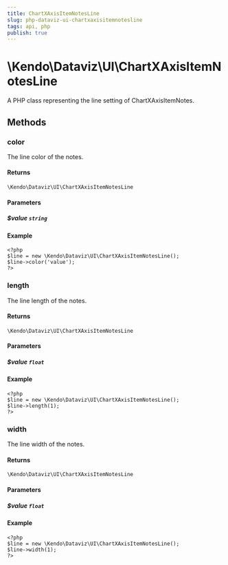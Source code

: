 ```yaml
---
title: ChartXAxisItemNotesLine
slug: php-dataviz-ui-chartxaxisitemnotesline
tags: api, php
publish: true
---
```


# \Kendo\Dataviz\UI\ChartXAxisItemNotesLine

A PHP class representing the line setting of ChartXAxisItemNotes.


## Methods

### color
The line color of the notes.

#### Returns
`\Kendo\Dataviz\UI\ChartXAxisItemNotesLine`

#### Parameters

##### $value `string`



#### Example 
    <?php
    $line = new \Kendo\Dataviz\UI\ChartXAxisItemNotesLine();
    $line->color('value');
    ?>

### length
The line length of the notes.

#### Returns
`\Kendo\Dataviz\UI\ChartXAxisItemNotesLine`

#### Parameters

##### $value `float`



#### Example 
    <?php
    $line = new \Kendo\Dataviz\UI\ChartXAxisItemNotesLine();
    $line->length(1);
    ?>

### width
The line width of the notes.

#### Returns
`\Kendo\Dataviz\UI\ChartXAxisItemNotesLine`

#### Parameters

##### $value `float`



#### Example 
    <?php
    $line = new \Kendo\Dataviz\UI\ChartXAxisItemNotesLine();
    $line->width(1);
    ?>

